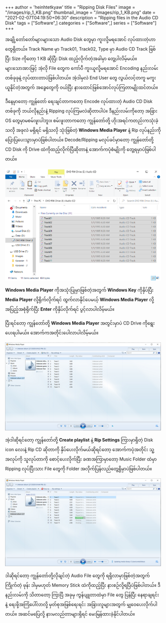 +++
author = 'heinhtetkyaw'
title = "Ripping Disk Files"
image = "/images/rip_1_KB.png"
thumbnail_image = "/images/rip_1_KB.png"
date = "2021-02-07T04:19:50+06:30"
description = "Ripping files in the Audio CD Disk"
tags = ["Software",]
categories = ["Software",]
series = ["Software"]
+++

အချို့တော်တော်များများသော Audio Disk တွေမှာ ကူးလို့မရအောင် လုပ်ထားတဲ့ဟာတွေရှိတယ်။ Track Name မှာ Track01, Track02, Type မှာ Audio CD Track ဖြစ်ပြီး Size ကိုတော့ 1 KB ဆိုပြီး Disk ထည့်လိုက်တဲ့အခါမှာ တွေ့ပါလိမ့်မယ်။ များသောအားဖြင့် အဲ့လို File တွေက ကော်ပီ ကူးယူလို့မရအောင် Encoding နည်းလမ်းတစ်ခုခုနဲ့ လုပ်ထားတာပဲဖြစ်ပါတယ်။ အဲ့ဒါမှလဲ End User တွေ လွယ်လင့်တကူ မကူးယူနိုင်တဲ့အတွက် အခွေတွေကို ဝယ်ပြီး နားထောင်ဖြစ်အောင်လုပ်ကြတာမျိုးထင်တယ်။

<!--more-->

ဒီနေ့မှာတော့ ကျွန်တော် ရေးချင်တာကတော့ Encode လုပ်ထားတဲ့ Audio CD Disk တစ်ခုကို ဘယ်လိုနည်းနဲ့ Ripping လုပ်ကြမလဲဆိုတာပါပဲ။ ဒီနည်းလမ်းကိုတော့ အခြား OS တွေမှာမစမ်းဖူးပါဘူး။ စမ်းဖူးတာကတော့ ကျွန်တော်တို့ ဟိုးအရင်ကတည်းကသုံးခဲ့သလို အခုလဲ မရှိရင် မရှိသလို သုံးဖြစ်တဲ့ **Windows Media Player** နဲ့ Rip လုပ်နည်းကို ပြောပြပေးသွားမှာပဲဖြစ်ပါတယ်။ Decode/Ripping မလုပ်ခင်မှာတော့ ကျွန်တော်တို့ CD Disk ကို Drive ထဲကိုထည့်လိုက်ပြီဆိုတာနဲ့ အောက်ကပုံစံမျိုးကို တွေ့ရမှာပဲဖြစ်ပါတယ်။

![Ripping Disk show as 1 KB File Sizes](/images/rip_1_KB.png)

**Windows Media Player** ကိုအသုံးပြုမှာဖြစ်တဲ့အတွက် **Windows Key** ကိုနှိပ်ပြီး **Media Player** လို့ရိုက်လိုက်ရင် ထွက်လာနိုင်ပေမယ့် **Windows Media Player** လို့အပြည့်အစုံရိုက်ပြီး **Enter** ကိုနှိပ်လိုက်ရင် ပွင့်လာပါလိမ့်မယ်။

ပြီးရင်တော့ ကျွန်တော်တို့ **Windows Media Player** အတွင်းမှာပဲ CD Drive ကိုရွေးပေးရပါမယ်။ အောက်ကအတိုင်းပေါလာပါလိမ့်မယ်။

![Rip CD](/images/rip_To_Rip.png)

အဲ့ဒါဆိုရင်တော့ ကျွန်တော်တို့ **Create playlist** နဲ့ **Rip Settings** ကြားမှာရှိတဲ့ Disk icon လေးနဲ့ Rip CD ဆိုတာကို နှိပ်ပေးလိုက်မယ်ဆိုရင်တော့ အောက်ကပုံအတိုင်း သူ့အလုပ်ကို သူလုပ်တာကို စောင့်ပေးလိုက်ပြီး ခဏအကြာမှာတော့ Music Folder ထဲမှာ Ripping လုပ်ပြီးသား File တွေကို Folder အလိုက်ပြန်လည်တွေ့ရှိမှာပဲဖြစ်ပါတယ်။

![Ripping files in CD Disk](/images/rip_Ripping.png)

ဒါဆိုရင်တော့ ကျွန်တော်တို့လိုချင်တဲ့ Audio File တွေကို ရရှိလာမှာဖြစ်တဲ့အတွက် ကြိုက်တဲ့ ဖုန်း ဒါမှမဟုတ် Memory Stick ထဲကိုထည့်ပြီး နားစဉ်လို့ရပြီပဲဖြစ်ပါတယ်။ ဒီနည်းလမ်းကို သိတာတော့ ကြာပြီ အခုမှ ကွန်ပျူတာထဲမှာ File တွေ ပြန်ပြီး နေရာချရင်းနဲ့ ရေးဖို့အကြံပေါ်လာလို့ မှတ်စုအဖြစ်ရေးရင်း အခြားလူများအတွက် မျှဝေပေးလိုက်ပါတယ်။ အဆင်မပြေလို့ နားမလည်တာများရှိရင် မေးမြန်ထားခဲ့နိုင်ပါတယ်။
